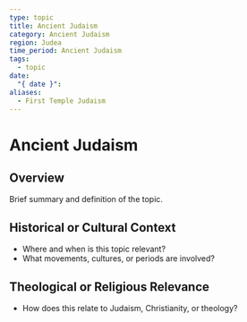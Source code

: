 ```yaml
---
type: topic
title: Ancient Judaism
category: Ancient Judaism
region: Judea
time_period: Ancient Judaism
tags:
  - topic
date:
  "{ date }": 
aliases:
  - First Temple Judaism
---
```


# Ancient Judaism

## Overview

Brief summary and definition of the topic.

## Historical or Cultural Context

- Where and when is this topic relevant?
- What movements, cultures, or periods are involved?

## Theological or Religious Relevance

- How does this relate to Judaism, Christianity, or theology?
